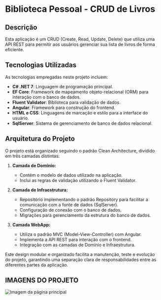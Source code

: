# Biblioteca Pessoal - CRUD de Livros

## Descrição

Esta aplicação é um CRUD (Create, Read, Update, Delete) que utiliza uma API REST para permitir aos usuários gerenciar sua lista de livros de forma eficiente.

## Tecnologias Utilizadas

As tecnologias empregadas neste projeto incluem:

- **C# .NET 7**: Linguagem de programação principal.
- **EF Core**: Framework de mapeamento objeto-relacional (ORM) para interação com o banco de dados.
- **Fluent Validator**: Biblioteca para validação de dados.
- **Angular**: Framework para construção do frontend.
- **HTML e CSS**: Linguagens de marcação e estilo para a interface do usuário.
- **SqlServer**: Sistema de gerenciamento de banco de dados relacional.

## Arquitetura do Projeto

O projeto está organizado seguindo o padrão Clean Architecture, dividido em três camadas distintas:

1. **Camada de Domínio:**
   - Contém o modelo de dados utilizado na aplicação.
   - Inclui as regras de validação utilizando o Fluent Validator.

2. **Camada de Infraestrutura:**
   - Repositório implementando o padrão Repository para facilitar a comunicação com a fonte de dados (SqlServer).
   - Configuração de conexão com o banco de dados.
   - Migrações para gerenciamento da estrutura do banco de dados.

3. **Camada WebApp:**
   - Utiliza o padrão MVC (Model-View-Controller) com Angular.
   - Implementa a API REST para interação com o frontend.
   - Integração com as camadas de Domínio e Infraestrutura.

Este design modular e organizado facilita a manutenção, teste e evolução do projeto, garantindo uma separação clara de responsabilidades entre as diferentes partes da aplicação.

## IMAGENS DO PROJETO

![Imagem da página principal](https://imgur.com/5hiUNWL)